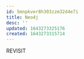 ```yaml
---
id: 5mnpkver8h303zzm32d4e7i
title: Neo4j
desc: ''
updated: 1643273325176
created: 1643273315714
---
```



REVISIT
